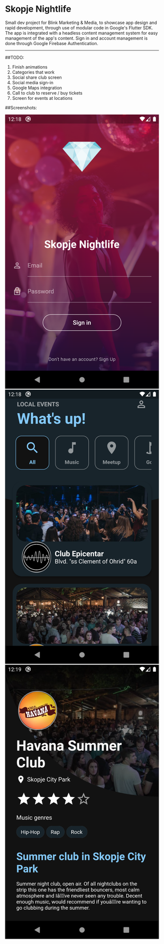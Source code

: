 # Skopje Nightlife

Small dev project for Blink Marketing & Media, to showcase app design and rapid development, through use of modular code in Google's Flutter SDK. The app is  integrated with a headless content management system for easy management of the app's content. Sign in and account management is done through Google Firebase Authentication.

-----------------------

##TODO:

1. Finish animations
2. Categories that work
3. Social share club screen
4. Social media sign-in
5. Google Maps integration
6. Call to club to reserve / buy tickets
7. Screen for events at locations

##Screenshots:

![Image of Login screen](https://raw.githubusercontent.com/demijan-ha/Skp-Nightlife/master/assets/screenshots/Screenshot_1587593899.png)
![Image of Home screen](https://raw.githubusercontent.com/demijan-ha/Skp-Nightlife/master/assets/screenshots/Screenshot_1587593934.png)
![Image of Single club screen](https://raw.githubusercontent.com/demijan-ha/Skp-Nightlife/master/assets/screenshots/Screenshot_1587593941.png)
